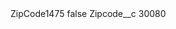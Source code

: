 <?xml version="1.0" encoding="UTF-8"?>
<CustomMetadata xmlns="http://soap.sforce.com/2006/04/metadata" xmlns:xsi="http://www.w3.org/2001/XMLSchema-instance" xmlns:xsd="http://www.w3.org/2001/XMLSchema">
    <label>ZipCode1475</label>
    <protected>false</protected>
    <values>
        <field>Zipcode__c</field>
        <value xsi:type="xsd:string">30080</value>
    </values>
</CustomMetadata>
